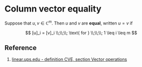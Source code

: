 # Column vector equality

Suppose that $u, v \in \mathbb{C}^m$. Then $u$ and $v$ are **equal**, written $u = v$ if

$$
[u]_i = [v]_i
\\;\\;\\;
\text{ for }
\\;\\;\\;
1 \leq i \leq m
$$

## Reference

1. [linear.ups.edu - definition CVE, section Vector operations](http://linear.ups.edu/html/section-VO.html)
